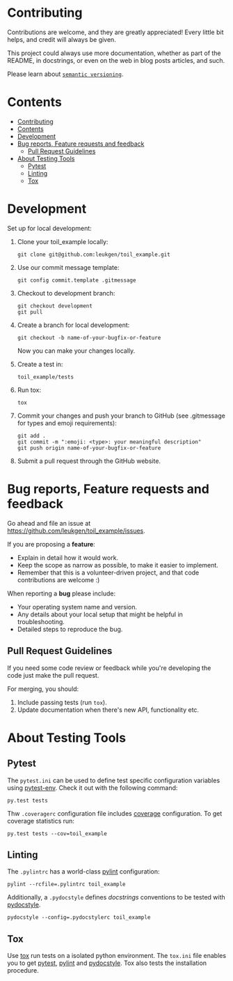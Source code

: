 # Contributing

Contributions are welcome, and they are greatly appreciated! Every
little bit helps, and credit will always be given.

This project could always use more documentation, whether as part of the
README, in docstrings, or even on the web in blog posts articles, and such.

Please learn about [`semantic versioning`][semver].

# Contents

- [Contributing](#contributing)
- [Contents](#contents)
- [Development](#development)
- [Bug reports, Feature requests and feedback](#bug-reports-feature-requests-and-feedback)
    - [Pull Request Guidelines](#pull-request-guidelines)
- [About Testing Tools](#about-testing-tools)
    - [Pytest](#pytest)
    - [Linting](#linting)
    - [Tox](#tox)

# Development

Set up for local development:

1. Clone your toil_example locally:

    ```
    git clone git@github.com:leukgen/toil_example.git
    ```

2. Use our commit message template:

    ```
    git config commit.template .gitmessage
    ```

3. Checkout to development branch:

    ```
    git checkout development
    git pull
    ```

4. Create a branch for local development:

    ```
    git checkout -b name-of-your-bugfix-or-feature
    ```

    Now you can make your changes locally.

5. Create a test in:

    ```
    toil_example/tests
    ```

6. Run tox:

    ```
    tox
    ```

9. Commit your changes and push your branch to GitHub (see .gitmessage for types and emoji requirements):

    ```
    git add .
    git commit -m ":emoji: <type>: your meaningful description"
    git push origin name-of-your-bugfix-or-feature
    ```

9. Submit a pull request through the GitHub website.

# Bug reports, Feature requests and feedback

Go ahead and file an issue at https://github.com/leukgen/toil_example/issues.

If you are proposing a **feature**:

* Explain in detail how it would work.
* Keep the scope as narrow as possible, to make it easier to implement.
* Remember that this is a volunteer-driven project, and that code contributions are welcome :)

When reporting a **bug** please include:

* Your operating system name and version.
* Any details about your local setup that might be helpful in troubleshooting.
* Detailed steps to reproduce the bug.

## Pull Request Guidelines

If you need some code review or feedback while you're developing the code just make the pull request.

For merging, you should:

1. Include passing tests (run `tox`).
2. Update documentation when there's new API, functionality etc.

# About Testing Tools

## Pytest

The `pytest.ini` can be used to define test specific configuration variables using [pytest-env][pytest-env]. Check it out with the following command:

    py.test tests

Thw `.coveragerc` configuration file includes [coverage][coverage] configuration. To get coverage statistics run:

    py.test tests --cov=toil_example

## Linting

The `.pylintrc` has a world-class [pylint][pylint] configuration:

    pylint --rcfile=.pylintrc toil_example

Additionally, a `.pydocstyle` defines *docstrings* conventions to be tested with [pydocstyle][pydocstyle].

    pydocstyle --config=.pydocstylerc toil_example

## Tox

Use [tox][tox] run tests on a isolated python environment. The `tox.ini` file enables you to get [pytest][pytest], [pylint][pylint] and [pydocstyle][pydocstyle]. Tox also tests the installation procedure.

<!-- References -->
[pytest]: https://docs.pytest.org/en/latest/
[pytest-env]: https://github.com/MobileDynasty/pytest-env
[semver]: http://semver.org/
[tox]: http://tox.readthedocs.io/
[pydocstyle]: http://www.pydocstyle.org/en
[pylint]: https://www.pylint.org/
[coverage]:https://coverage.readthedocs.io
